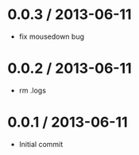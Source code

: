 
0.0.3 / 2013-06-11
==================

 * fix mousedown bug

0.0.2 / 2013-06-11
==================

 * rm .logs

0.0.1 / 2013-06-11
==================

 * Initial commit
